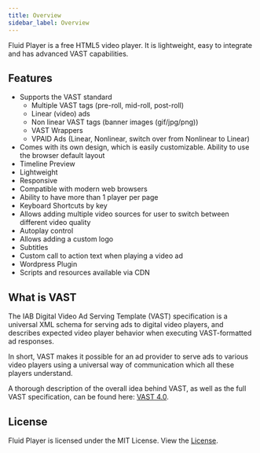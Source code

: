 ```yaml
---
title: Overview
sidebar_label: Overview
---
```


Fluid Player is a free HTML5 video player. It is lightweight, easy to integrate and has advanced VAST capabilities.

<div class="docs-player" data-instance="overview"></div>

## Features
* Supports the VAST standard
  * Multiple VAST tags (pre-roll, mid-roll, post-roll)
  * Linear (video) ads
  * Non linear VAST tags (banner images (gif/jpg/png))
  * VAST Wrappers
  * VPAID Ads (Linear, Nonlinear, switch over from Nonlinear to Linear)
* Comes with its own design, which is easily customizable. Ability to use the browser default layout
* Timeline Preview
* Lightweight
* Responsive
* Compatible with modern web browsers
* Ability to have more than 1 player per page
* Keyboard Shortcuts by key
* Allows adding multiple video sources for user to switch between different video quality
* Autoplay control
* Allows adding a custom logo
* Subtitles
* Custom call to action text when playing a video ad
* Wordpress Plugin
* Scripts and resources available via CDN

## What is VAST
The IAB Digital Video Ad Serving Template (VAST) specification is a universal XML schema for serving ads to digital video players, and describes expected video player behavior when executing VAST-formatted ad responses.

In short, VAST makes it possible for an ad provider to serve ads to various video players using a universal way of communication which all these players understand.

A thorough description of the overall idea behind VAST, as well as the full VAST specification, can be found here: [VAST 4.0](https://www.iab.com/wp-content/uploads/2016/04/VAST4.0_Updated_April_2016.pdf).

## License

Fluid Player is licensed under the MIT License. View the [License](/docs/about/license).
